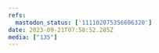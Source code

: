 ```yaml
---
refs:
  mastodon_status: ['111102075356606320']
date: 2023-09-21T07:58:52.285Z
media: ["135"]
---
```



